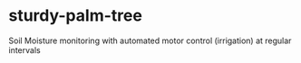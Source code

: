 # sturdy-palm-tree
Soil Moisture monitoring with automated motor control (irrigation) at regular intervals 
